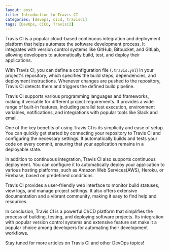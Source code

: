 ```yaml
---
layout: post
title: Introduction to Travis CI
categories: [devops, cicd, travisci]
tags: [DevOps, CICD, TravisCI]
---
```


Travis CI is a popular cloud-based continuous integration and deployment platform that helps automate the software development process. It integrates with version control systems like GitHub, Bitbucket, and GitLab, allowing developers to automatically build, test, and deploy their applications.

With Travis CI, you can define a configuration file (`.travis.yml`) in your project's repository, which specifies the build steps, dependencies, and deployment instructions. Whenever changes are pushed to the repository, Travis CI detects them and triggers the defined build pipeline.

Travis CI supports various programming languages and frameworks, making it versatile for different project requirements. It provides a wide range of built-in features, including parallel test execution, environment variables, notifications, and integrations with popular tools like Slack and email.

One of the key benefits of using Travis CI is its simplicity and ease of setup. You can quickly get started by connecting your repository to Travis CI and configuring the necessary settings. It automatically builds and tests your code on every commit, ensuring that your application remains in a deployable state.

In addition to continuous integration, Travis CI also supports continuous deployment. You can configure it to automatically deploy your application to various hosting platforms, such as Amazon Web Services(AWS), Heroku, or Firebase, based on predefined conditions.

Travis CI provides a user-friendly web interface to monitor build statuses, view logs, and manage project settings. It also offers extensive documentation and a vibrant community, making it easy to find help and resources.

In conclusion, Travis CI is a powerful CI/CD platform that simplifies the process of building, testing, and deploying software projects. Its integration with popular version control systems and extensive feature set make it a popular choice among developers for automating their development workflows.

Stay tuned for more articles on Travis CI and other DevOps topics!